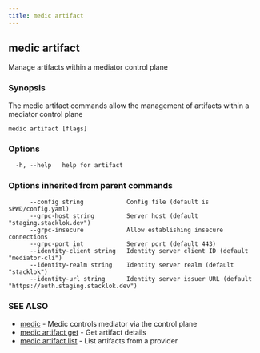 ```yaml
---
title: medic artifact
---
```

## medic artifact

Manage artifacts within a mediator control plane

### Synopsis

The medic artifact commands allow the management of artifacts within a mediator control plane

```
medic artifact [flags]
```

### Options

```
  -h, --help   help for artifact
```

### Options inherited from parent commands

```
      --config string            Config file (default is $PWD/config.yaml)
      --grpc-host string         Server host (default "staging.stacklok.dev")
      --grpc-insecure            Allow establishing insecure connections
      --grpc-port int            Server port (default 443)
      --identity-client string   Identity server client ID (default "mediator-cli")
      --identity-realm string    Identity server realm (default "stacklok")
      --identity-url string      Identity server issuer URL (default "https://auth.staging.stacklok.dev")
```

### SEE ALSO

* [medic](medic.md)	 - Medic controls mediator via the control plane
* [medic artifact get](medic_artifact_get.md)	 - Get artifact details
* [medic artifact list](medic_artifact_list.md)	 - List artifacts from a provider

